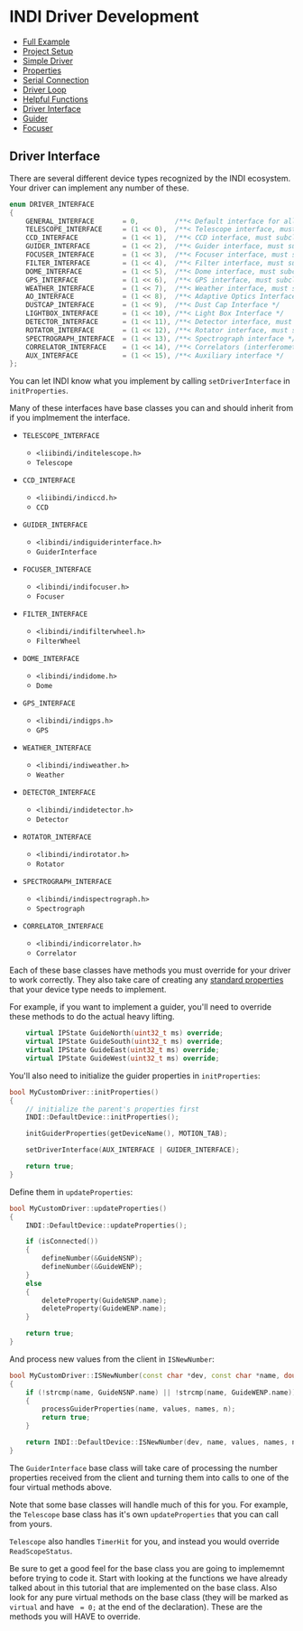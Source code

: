 # INDI Driver Development

* [Full Example](https://github.com/rickbassham/indi-dev-tutorials/tree/main/drivers/indi_mycustomdriver)
* [Project Setup](00-project-setup.md)
* [Simple Driver](01-simple.md)
* [Properties](02-properties.md)
* [Serial Connection](03-serialconnection.md)
* [Driver Loop](04-loops.md)
* [Helpful Functions](05-helpful-functions.md)
* [Driver Interface](06-driver-interface.md)
* [Guider](07-guider.md)
* [Focuser](08-focuser.md)

## Driver Interface

There are several different device types recognized by the INDI ecosystem. Your driver can implement
any number of these.

```cpp
enum DRIVER_INTERFACE
{
    GENERAL_INTERFACE       = 0,         /**< Default interface for all INDI devices */
    TELESCOPE_INTERFACE     = (1 << 0),  /**< Telescope interface, must subclass INDI::Telescope */
    CCD_INTERFACE           = (1 << 1),  /**< CCD interface, must subclass INDI::CCD */
    GUIDER_INTERFACE        = (1 << 2),  /**< Guider interface, must subclass INDI::GuiderInterface */
    FOCUSER_INTERFACE       = (1 << 3),  /**< Focuser interface, must subclass INDI::FocuserInterface */
    FILTER_INTERFACE        = (1 << 4),  /**< Filter interface, must subclass INDI::FilterInterface */
    DOME_INTERFACE          = (1 << 5),  /**< Dome interface, must subclass INDI::Dome */
    GPS_INTERFACE           = (1 << 6),  /**< GPS interface, must subclass INDI::GPS */
    WEATHER_INTERFACE       = (1 << 7),  /**< Weather interface, must subclass INDI::Weather */
    AO_INTERFACE            = (1 << 8),  /**< Adaptive Optics Interface */
    DUSTCAP_INTERFACE       = (1 << 9),  /**< Dust Cap Interface */
    LIGHTBOX_INTERFACE      = (1 << 10), /**< Light Box Interface */
    DETECTOR_INTERFACE      = (1 << 11), /**< Detector interface, must subclass INDI::Detector */
    ROTATOR_INTERFACE       = (1 << 12), /**< Rotator interface, must subclass INDI::RotatorInterface */
    SPECTROGRAPH_INTERFACE  = (1 << 13), /**< Spectrograph interface */
    CORRELATOR_INTERFACE    = (1 << 14), /**< Correlators (interferometers) interface */
    AUX_INTERFACE           = (1 << 15), /**< Auxiliary interface */
};
```

You can let INDI know what you implement by calling `setDriverInterface` in `initProperties`.

Many of these interfaces have base classes you can and should inherit from if you implmement the interface.

* `TELESCOPE_INTERFACE`
    * `<liibindi/inditelescope.h>`
    * `Telescope`

* `CCD_INTERFACE`
    * `<liibindi/indiccd.h>`
    * `CCD`

* `GUIDER_INTERFACE`
    * `<libindi/indiguiderinterface.h>`
    * `GuiderInterface`

* `FOCUSER_INTERFACE`
    * `<libindi/indifocuser.h>`
    * `Focuser`

* `FILTER_INTERFACE`
    * `<libindi/indifilterwheel.h>`
    * `FilterWheel`

* `DOME_INTERFACE`
    * `<libindi/indidome.h>`
    * `Dome`

* `GPS_INTERFACE`
    * `<libindi/indigps.h>`
    * `GPS`

* `WEATHER_INTERFACE`
    * `<libindi/indiweather.h>`
    * `Weather`

* `DETECTOR_INTERFACE`
    * `<libindi/indidetector.h>`
    * `Detector`

* `ROTATOR_INTERFACE`
    * `<libindi/indirotator.h>`
    * `Rotator`

* `SPECTROGRAPH_INTERFACE`
    * `<libindi/indispectrograph.h>`
    * `Spectrograph`

* `CORRELATOR_INTERFACE`
    * `<libindi/indicorrelator.h>`
    * `Correlator`

Each of these base classes have methods you must override for your driver to work correctly.
They also take care of creating any
[standard properties](https://indilib.org/developers/developer-manual/101-standard-properties.html)
that your device type needs to implement.

For example, if you want to implement a guider, you'll need to override these methods
to do the actual heavy lifting.

```cpp
    virtual IPState GuideNorth(uint32_t ms) override;
    virtual IPState GuideSouth(uint32_t ms) override;
    virtual IPState GuideEast(uint32_t ms) override;
    virtual IPState GuideWest(uint32_t ms) override;
```

You'll also need to initialize the guider properties in `initProperties`:

```cpp
bool MyCustomDriver::initProperties()
{
    // initialize the parent's properties first
    INDI::DefaultDevice::initProperties();

    initGuiderProperties(getDeviceName(), MOTION_TAB);

    setDriverInterface(AUX_INTERFACE | GUIDER_INTERFACE);

    return true;
}
```

Define them in `updateProperties`:

```cpp
bool MyCustomDriver::updateProperties()
{
    INDI::DefaultDevice::updateProperties();

    if (isConnected())
    {
        defineNumber(&GuideNSNP);
        defineNumber(&GuideWENP);
    }
    else
    {
        deleteProperty(GuideNSNP.name);
        deleteProperty(GuideWENP.name);
    }

    return true;
}
```

And process new values from the client in `ISNewNumber`:

```cpp
bool MyCustomDriver::ISNewNumber(const char *dev, const char *name, double values[], char *names[], int n)
{
    if (!strcmp(name, GuideNSNP.name) || !strcmp(name, GuideWENP.name))
    {
        processGuiderProperties(name, values, names, n);
        return true;
    }

    return INDI::DefaultDevice::ISNewNumber(dev, name, values, names, n);
}
```

The `GuiderInterface` base class will take care of processing the number properties
received from the client and turning them into calls to one of the four virtual
methods above.

Note that some base classes will handle much of this for you. For example, the
`Telescope` base class has it's own `updateProperties` that you can call from yours.

`Telescope` also handles `TimerHit` for you, and instead you would override `ReadScopeStatus`.

Be sure to get a good feel for the base class you are going to implememnt before trying
to code it. Start with looking at the functions we have already talked about in this
tutorial that are implemented on the base class. Also look for any pure virtual methods
on the base class (they will be marked as `virtual` and have ` = 0;` at the end of the
declaration). These are the methods you will HAVE to override.
